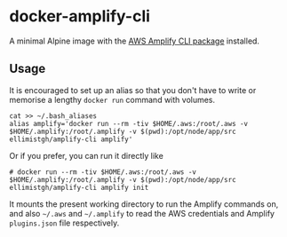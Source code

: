 # docker-amplify-cli
A minimal Alpine image with the [AWS Amplify CLI package](https://www.npmjs.com/package/@aws-amplify/cli) installed.

## Usage

It is encouraged to set up an alias so that you don't have to write or memorise a lengthy `docker run` command with volumes.

```
cat >> ~/.bash_aliases
alias amplify='docker run --rm -tiv $HOME/.aws:/root/.aws -v $HOME/.amplify:/root/.amplify -v $(pwd):/opt/node/app/src ellimistgh/amplify-cli amplify'
```

Or if you prefer, you can run it directly like

```
# docker run --rm -tiv $HOME/.aws:/root/.aws -v $HOME/.amplify:/root/.amplify -v $(pwd):/opt/node/app/src ellimistgh/amplify-cli amplify init
```

It mounts the present working directory to run the Amplify commands on, and also `~/.aws` and `~/.amplify` to read the AWS credentials and Amplify `plugins.json` file respectively.
